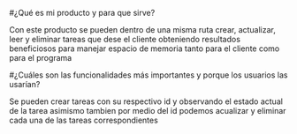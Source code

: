 #¿Qué es mi producto y para que sirve?

Con este producto se pueden dentro de una misma ruta crear, actualizar, leer y eliminar tareas que dese el cliente obteniendo resultados beneficiosos para manejar espacio de memoria tanto para el cliente como para el programa

#¿Cuáles son las funcionalidades más importantes y porque los usuarios las usarían?

Se pueden crear tareas con su respectivo id y observando el estado actual de la tarea asimismo tambien por medio del id podemos acualizar y eliminar cada una de las tareas correspondientes